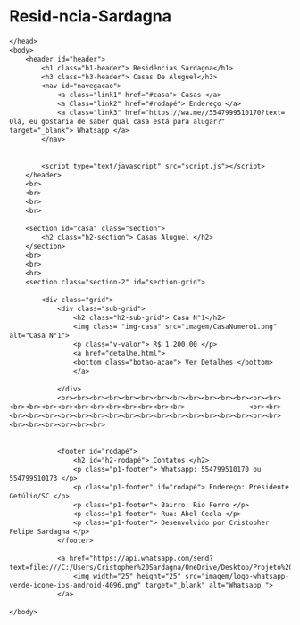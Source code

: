 # Resid-ncia-Sardagna
<!DOCTYPE html>
<html lang="pt-br">
    <head>
        <meta charset="utf-8">
        <meta name="viewport" content="width=device-width,
        initial-scale=1">
        <title> Residências Sardagna</title>
        <link rel="stylesheet" type="text/css" href="estilo.css">
        



    </head>
    <body>
        <header id="header">
            <h1 class="h1-header"> Residências Sardagna</h1>
            <h3 class="h3-header"> Casas De Aluguel</h3>
            <nav id="navegacao">
                <a class="link1" href="#casa"> Casas </a>
                <a Class="link2" href="#rodapé"> Endereço </a>
                <a class="link3" href="https://wa.me//5547999510170?text= Olá, eu gostaria de saber qual casa está para alugar?" target="_blank"> Whatsapp </a>
            </nav>


            <script type="text/javascript" src="script.js"></script>
        </header>
        <br>
        <br>
        <br>
        <br>

        <section id="casa" class="section">
            <h2 class="h2-section"> Casas Aluguel </h2>
        </section>
        <br>
        <br>
        <br>
        <section class="section-2" id="section-grid">

            <div class="grid">
                <div class="sub-grid">
                    <h2 class="h2-sub-grid"> Casa N°1</h2>
                    <img class= "img-casa" src="imagem/CasaNumero1.png" alt="Casa N°1">
                    <p class="v-valor"> R$ 1.200,00 </p>
                    <a href="detalhe.html">
                    <bottom class="botao-acao"> Ver Detalhes </bottom>
                    </a>

                </div>
                <br><br><br><br><br><br><br><br><br><br><br><br><br><br><br><br><br><br><br><br><br><br><br><br><br>                <br><br><br><br><br><br><br><br><br><br><br><br><br><br><br><br><br><br><br><br><br><br><br><br><br>

            
                <footer id="rodapé">
                    <h2 id="h2-rodapé"> Contatos </h2>
                    <p class="p1-footer"> Whatsapp: 554799510170 ou 554799510173 </p>
                    <p class="p1-footer" id="rodapé"> Endereço: Presidente Getúlio/SC </p>
                    <p class="p1-footer"> Bairro: Rio Ferro </p>
                    <p class="p1-footer"> Rua: Abel Ceola </p>
                    <p class="p1-footer"> Desenvolvido por Cristopher Felipe Sardagna </p>
                </footer>

                <a href="https://api.whatsapp.com/send?text=file:///C:/Users/Cristopher%20Sardagna/OneDrive/Desktop/Projeto%20Casa%20De%20Aluguel/index.html">
                    <img width="25" height="25" src="imagem/logo-whatsapp-verde-icone-ios-android-4096.png" target="_blank" alt="Whatsapp ">
                </a>

    </body>
</html>
